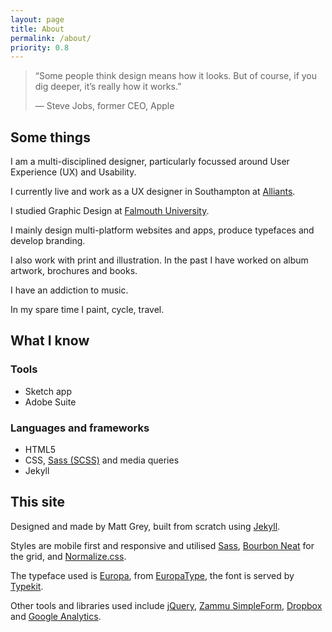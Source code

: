 ```yaml
---
layout: page
title: About
permalink: /about/
priority: 0.8
---
```


> “Some people think design means how it looks. But of course, if you dig deeper, it’s really how it works.”
>
> — Steve Jobs, former CEO, Apple

## Some things
I am a multi-disciplined designer, particularly focussed around User Experience (UX) and Usability.

I currently live and work as a UX designer in Southampton at [Alliants](http://alliants.com).

I studied Graphic Design at [Falmouth University](https://www.falmouth.ac.uk/graphicdesign).

I mainly design multi-platform websites and apps, produce typefaces and develop branding.

I also work with print and illustration. In the past I have worked on album artwork, brochures and books.

I have an addiction to music.

In my spare time I paint, cycle, travel.

## What I know

### Tools
- Sketch app
- Adobe Suite

### Languages and frameworks
- HTML5
- CSS, [Sass (SCSS)](http://sass-lang.com/) and media queries
- Jekyll

## This site
Designed and made by Matt Grey, built from scratch using [Jekyll](https://jekyllrb.com/).

Styles are mobile first and responsive and utilised [Sass](http://sass-lang.com/), [Bourbon Neat](http://neat.bourbon.io/) for the grid, and [Normalize.css](http://github.com/necolas/normalize.css).

The typeface used is [Europa](http://www.europatype.com/articledetail/17), from [EuropaType](http://www.europatype.com/), the font is served by [Typekit](https://typekit.com/fonts).

Other tools and libraries used include [jQuery](https://jquery.com/), [Zammu SimpleForm](https://getsimpleform.com/), [Dropbox](http://dropbox.com) and [Google Analytics](http://google.com/analytics).
